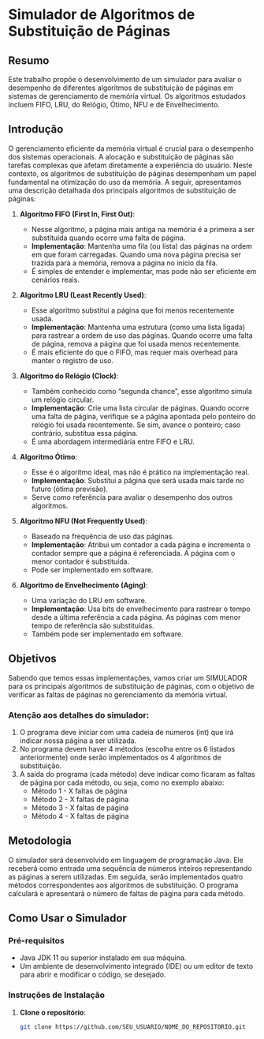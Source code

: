 # Simulador de Algoritmos de Substituição de Páginas

## Resumo
Este trabalho propõe o desenvolvimento de um simulador para avaliar o desempenho de diferentes algoritmos de substituição de páginas em sistemas de gerenciamento de memória virtual. Os algoritmos estudados incluem FIFO, LRU, do Relógio, Ótimo, NFU e de Envelhecimento.

## Introdução
O gerenciamento eficiente da memória virtual é crucial para o desempenho dos sistemas operacionais. A alocação e substituição de páginas são tarefas complexas que afetam diretamente a experiência do usuário. Neste contexto, os algoritmos de substituição de páginas desempenham um papel fundamental na otimização do uso da memória. A seguir, apresentamos uma descrição detalhada dos principais algoritmos de substituição de páginas:

1. **Algoritmo FIFO (First In, First Out)**:
   - Nesse algoritmo, a página mais antiga na memória é a primeira a ser substituída quando ocorre uma falta de página.
   - **Implementação**: Mantenha uma fila (ou lista) das páginas na ordem em que foram carregadas. Quando uma nova página precisa ser trazida para a memória, remova a página no início da fila.
   - É simples de entender e implementar, mas pode não ser eficiente em cenários reais.

2. **Algoritmo LRU (Least Recently Used)**:
   - Esse algoritmo substitui a página que foi menos recentemente usada.
   - **Implementação**: Mantenha uma estrutura (como uma lista ligada) para rastrear a ordem de uso das páginas. Quando ocorre uma falta de página, remova a página que foi usada menos recentemente.
   - É mais eficiente do que o FIFO, mas requer mais overhead para manter o registro de uso.

3. **Algoritmo do Relógio (Clock)**:
   - Também conhecido como “segunda chance”, esse algoritmo simula um relógio circular.
   - **Implementação**: Crie uma lista circular de páginas. Quando ocorre uma falta de página, verifique se a página apontada pelo ponteiro do relógio foi usada recentemente. Se sim, avance o ponteiro; caso contrário, substitua essa página.
   - É uma abordagem intermediária entre FIFO e LRU.

4. **Algoritmo Ótimo**:
   - Esse é o algoritmo ideal, mas não é prático na implementação real.
   - **Implementação**: Substitui a página que será usada mais tarde no futuro (ótima previsão).
   - Serve como referência para avaliar o desempenho dos outros algoritmos.

5. **Algoritmo NFU (Not Frequently Used)**:
   - Baseado na frequência de uso das páginas.
   - **Implementação**: Atribui um contador a cada página e incrementa o contador sempre que a página é referenciada. A página com o menor contador é substituída.
   - Pode ser implementado em software.

6. **Algoritmo de Envelhecimento (Aging)**:
   - Uma variação do LRU em software.
   - **Implementação**: Usa bits de envelhecimento para rastrear o tempo desde a última referência a cada página. As páginas com menor tempo de referência são substituídas.
   - Também pode ser implementado em software.

## Objetivos
Sabendo que temos essas implementações, vamos criar um SIMULADOR para os principais algoritmos de substituição de páginas, com o objetivo de verificar as faltas de páginas no gerenciamento da memória virtual.

### Atenção aos detalhes do simulador:
1. O programa deve iniciar com uma cadeia de números (int) que irá indicar nossa página a ser utilizada.
2. No programa devem haver 4 métodos (escolha entre os 6 listados anteriormente) onde serão implementados os 4 algoritmos de substituição.
3. A saída do programa (cada método) deve indicar como ficaram as faltas de página por cada método, ou seja, como no exemplo abaixo:
   - Método 1 - X faltas de página
   - Método 2 - X faltas de página
   - Método 3 - X faltas de página
   - Método 4 - X faltas de página

## Metodologia
O simulador será desenvolvido em linguagem de programação Java. Ele receberá como entrada uma sequência de números inteiros representando as páginas a serem utilizadas. Em seguida, serão implementados quatro métodos correspondentes aos algoritmos de substituição. O programa calculará e apresentará o número de faltas de página para cada método.

## Como Usar o Simulador

### Pré-requisitos
- Java JDK 11 ou superior instalado em sua máquina.
- Um ambiente de desenvolvimento integrado (IDE) ou um editor de texto para abrir e modificar o código, se desejado.

### Instruções de Instalação
1. **Clone o repositório**:
   ```bash
   git clone https://github.com/SEU_USUARIO/NOME_DO_REPOSITORIO.git

